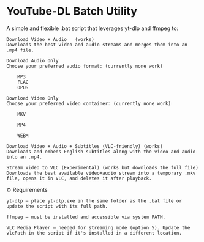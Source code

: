 # YouTube-DL Batch Utility
A simple and flexible .bat script that leverages yt-dlp and ffmpeg to:

    Download Video + Audio   (works)
    Downloads the best video and audio streams and merges them into an .mp4 file.

    Download Audio Only
    Choose your preferred audio format: (currently none work)

        MP3
        FLAC
        OPUS

    Download Video Only
    Choose your preferred video container: (currently none work)

        MKV

        MP4

        WEBM

    Download Video + Audio + Subtitles (VLC-friendly) (works)
    Downloads and embeds English subtitles along with the video and audio into an .mp4.

    Stream Video to VLC (Experimental) (works but downloads the full file)
    Downloads the best available video+audio stream into a temporary .mkv file, opens it in VLC, and deletes it after playback.

⚙️ Requirements

    yt-dlp — place yt-dlp.exe in the same folder as the .bat file or update the script with its full path.

    ffmpeg — must be installed and accessible via system PATH.

    VLC Media Player — needed for streaming mode (option 5). Update the vlcPath in the script if it's installed in a different location.
